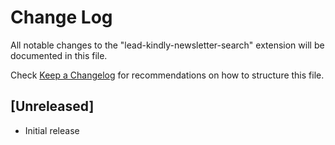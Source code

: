 # Change Log

All notable changes to the "lead-kindly-newsletter-search" extension will be documented in this file.

Check [Keep a Changelog](http://keepachangelog.com/) for recommendations on how to structure this file.

## [Unreleased]

- Initial release